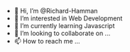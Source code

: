 - 👋 Hi, I’m @Richard-Hamman
- 👀 I’m interested in Web Development  
- 🌱 I’m currently learning Javascript
- 💞️ I’m looking to collaborate on ...
- 📫 How to reach me ...

<!---
Richard-Hamman/Richard-Hamman is a ✨ special ✨ repository because its `README.md` (this file) appears on your GitHub profile.
You can click the Preview link to take a look at your changes.
--->
